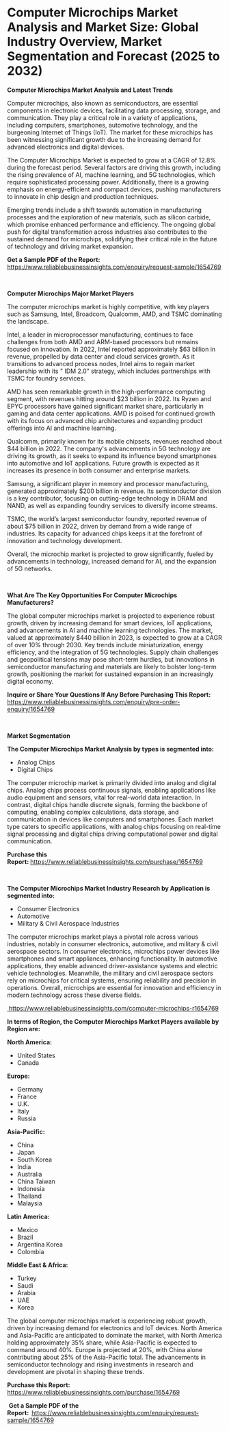 <p><h1>Computer Microchips Market Analysis and Market Size: Global Industry Overview, Market Segmentation and Forecast (2025 to 2032)</h1></p><p><strong>Computer Microchips Market Analysis and Latest Trends</strong></p>
<p><p>Computer microchips, also known as semiconductors, are essential components in electronic devices, facilitating data processing, storage, and communication. They play a critical role in a variety of applications, including computers, smartphones, automotive technology, and the burgeoning Internet of Things (IoT). The market for these microchips has been witnessing significant growth due to the increasing demand for advanced electronics and digital devices.</p><p>The Computer Microchips Market is expected to grow at a CAGR of 12.8% during the forecast period. Several factors are driving this growth, including the rising prevalence of AI, machine learning, and 5G technologies, which require sophisticated processing power. Additionally, there is a growing emphasis on energy-efficient and compact devices, pushing manufacturers to innovate in chip design and production techniques.</p><p>Emerging trends include a shift towards automation in manufacturing processes and the exploration of new materials, such as silicon carbide, which promise enhanced performance and efficiency. The ongoing global push for digital transformation across industries also contributes to the sustained demand for microchips, solidifying their critical role in the future of technology and driving market expansion.</p></p>
<p><strong>Get a Sample PDF of the Report:&nbsp;</strong> <a href="https://www.reliablebusinessinsights.com/enquiry/request-sample/1654769?utm_campaign=3182&utm_medium=2&utm_source=Github&utm_content=ia&utm_term=18042025&utm_id=computer-microchips">https://www.reliablebusinessinsights.com/enquiry/request-sample/1654769</a></p>
<p>&nbsp;</p>
<p><strong>Computer Microchips Major Market Players</strong></p>
<p><p>The computer microchips market is highly competitive, with key players such as Samsung, Intel, Broadcom, Qualcomm, AMD, and TSMC dominating the landscape. </p><p>Intel, a leader in microprocessor manufacturing, continues to face challenges from both AMD and ARM-based processors but remains focused on innovation. In 2022, Intel reported approximately $63 billion in revenue, propelled by data center and cloud services growth. As it transitions to advanced process nodes, Intel aims to regain market leadership with its " IDM 2.0" strategy, which includes partnerships with TSMC for foundry services.</p><p>AMD has seen remarkable growth in the high-performance computing segment, with revenues hitting around $23 billion in 2022. Its Ryzen and EPYC processors have gained significant market share, particularly in gaming and data center applications. AMD is poised for continued growth with its focus on advanced chip architectures and expanding product offerings into AI and machine learning.</p><p>Qualcomm, primarily known for its mobile chipsets, revenues reached about $44 billion in 2022. The company's advancements in 5G technology are driving its growth, as it seeks to expand its influence beyond smartphones into automotive and IoT applications. Future growth is expected as it increases its presence in both consumer and enterprise markets.</p><p>Samsung, a significant player in memory and processor manufacturing, generated approximately $200 billion in revenue. Its semiconductor division is a key contributor, focusing on cutting-edge technology in DRAM and NAND, as well as expanding foundry services to diversify income streams. </p><p>TSMC, the world’s largest semiconductor foundry, reported revenue of about $75 billion in 2022, driven by demand from a wide range of industries. Its capacity for advanced chips keeps it at the forefront of innovation and technology development.</p><p>Overall, the microchip market is projected to grow significantly, fueled by advancements in technology, increased demand for AI, and the expansion of 5G networks.</p></p>
<p>&nbsp;</p>
<p><strong>What Are The Key Opportunities For Computer Microchips Manufacturers?</strong></p>
<p><p>The global computer microchips market is projected to experience robust growth, driven by increasing demand for smart devices, IoT applications, and advancements in AI and machine learning technologies. The market, valued at approximately $440 billion in 2023, is expected to grow at a CAGR of over 10% through 2030. Key trends include miniaturization, energy efficiency, and the integration of 5G technologies. Supply chain challenges and geopolitical tensions may pose short-term hurdles, but innovations in semiconductor manufacturing and materials are likely to bolster long-term growth, positioning the market for sustained expansion in an increasingly digital economy.</p></p>
<p><strong>Inquire or Share Your Questions If Any Before Purchasing This Report:</strong> <a href="https://www.reliablebusinessinsights.com/enquiry/pre-order-enquiry/1654769?utm_campaign=3182&utm_medium=2&utm_source=Github&utm_content=ia&utm_term=18042025&utm_id=computer-microchips">https://www.reliablebusinessinsights.com/enquiry/pre-order-enquiry/1654769</a></p>
<p>&nbsp;</p>
<p><strong>Market Segmentation</strong></p>
<p><strong>The Computer Microchips Market Analysis by types is segmented into:</strong></p>
<p><ul><li>Analog Chips</li><li>Digital Chips</li></ul></p>
<p><p>The computer microchip market is primarily divided into analog and digital chips. Analog chips process continuous signals, enabling applications like audio equipment and sensors, vital for real-world data interaction. In contrast, digital chips handle discrete signals, forming the backbone of computing, enabling complex calculations, data storage, and communication in devices like computers and smartphones. Each market type caters to specific applications, with analog chips focusing on real-time signal processing and digital chips driving computational power and digital communication.</p></p>
<p><strong>Purchase this Report:&nbsp;</strong><a href="https://www.reliablebusinessinsights.com/purchase/1654769?utm_campaign=3182&utm_medium=2&utm_source=Github&utm_content=ia&utm_term=18042025&utm_id=computer-microchips">https://www.reliablebusinessinsights.com/purchase/1654769</a></p>
<p>&nbsp;</p>
<p><strong>The Computer Microchips Market Industry Research by Application is segmented into:</strong></p>
<p><ul><li>Consumer Electronics</li><li>Automotive</li><li>Military & Civil Aerospace Industries</li></ul></p>
<p><p>The computer microchips market plays a pivotal role across various industries, notably in consumer electronics, automotive, and military & civil aerospace sectors. In consumer electronics, microchips power devices like smartphones and smart appliances, enhancing functionality. In automotive applications, they enable advanced driver-assistance systems and electric vehicle technologies. Meanwhile, the military and civil aerospace sectors rely on microchips for critical systems, ensuring reliability and precision in operations. Overall, microchips are essential for innovation and efficiency in modern technology across these diverse fields.</p></p>
<p><a href="https://www.reliablebusinessinsights.com/computer-microchips-r1654769?utm_campaign=3182&utm_medium=2&utm_source=Github&utm_content=ia&utm_term=18042025&utm_id=computer-microchips">&nbsp;https://www.reliablebusinessinsights.com/computer-microchips-r1654769</a></p>
<p><strong>In terms of Region, the Computer Microchips Market Players available by Region are:</strong></p>
<p>
    <p> <strong> North America: </strong>
        <ul>
            <li>United States</li>
            <li>Canada</li>
        </ul>
        </p> 
    <p> <strong> Europe: </strong>
        <ul>
            <li>Germany</li>
            <li>France</li>
            <li>U.K.</li>
            <li>Italy</li>
            <li>Russia</li>
        </ul>
        </p> 
    <p> <strong> Asia-Pacific: </strong>
        <ul>
            <li>China</li>
            <li>Japan</li>
            <li>South Korea</li>
            <li>India</li>
            <li>Australia</li>
            <li>China Taiwan</li>
            <li>Indonesia</li>
            <li>Thailand</li>
            <li>Malaysia</li>
        </ul>
        </p> 
    <p> <strong> Latin America: </strong>
        <ul>
            <li>Mexico</li>
            <li>Brazil</li>
            <li>Argentina Korea</li>
            <li>Colombia</li>
        </ul>
        </p> 
    <p> <strong> Middle East & Africa: </strong>
        <ul>
            <li>Turkey</li>
            <li>Saudi</li>
            <li>Arabia</li>
            <li>UAE</li>
            <li>Korea</li>
        </ul>
    </p>
    </p>
<p><p>The global computer microchips market is experiencing robust growth, driven by increasing demand for electronics and IoT devices. North America and Asia-Pacific are anticipated to dominate the market, with North America holding approximately 35% share, while Asia-Pacific is expected to command around 40%. Europe is projected at 20%, with China alone contributing about 25% of the Asia-Pacific total. The advancements in semiconductor technology and rising investments in research and development are pivotal in shaping these trends.</p></p>
<p><strong>Purchase this Report: </strong><a href="https://www.reliablebusinessinsights.com/purchase/1654769?utm_campaign=3182&utm_medium=2&utm_source=Github&utm_content=ia&utm_term=18042025&utm_id=computer-microchips">https://www.reliablebusinessinsights.com/purchase/1654769</a></p>
<p>&nbsp;<strong>Get a Sample PDF of the Report:&nbsp;&nbsp;</strong><a href="https://www.reliablebusinessinsights.com/enquiry/request-sample/1654769?utm_campaign=3182&utm_medium=2&utm_source=Github&utm_content=ia&utm_term=18042025&utm_id=computer-microchips">https://www.reliablebusinessinsights.com/enquiry/request-sample/1654769</a></p>
<p><strong></strong></p>
<p><p></p><p></p><p></p></p>